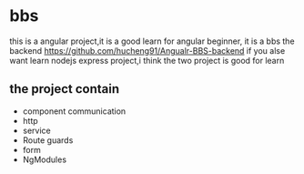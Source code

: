 # bbs

this is a angular project,it is a good learn for angular beginner,
it is a bbs
the backend https://github.com/hucheng91/Angualr-BBS-backend
if you  alse want learn nodejs express project,i think the two project is good for learn
## the project contain 
* component communication
* http
* service
* Route guards
* form
* NgModules

